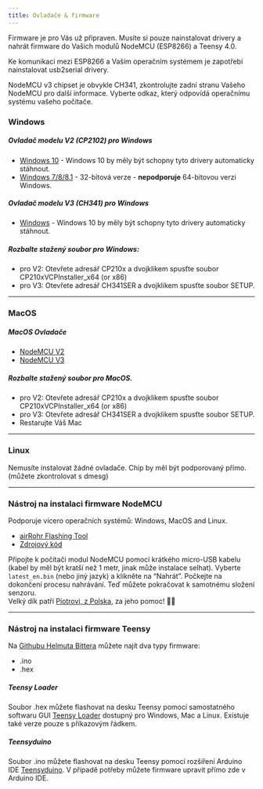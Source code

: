 ```yaml
---
title: Ovladače & firmware
---
```


Firmware je pro Vás už připraven. Musíte si pouze nainstalovat drivery a nahrát firmware do Vašich modulů NodeMCU (ESP8266) a Teensy 4.0.

Ke komunikaci mezi ESP8266 a Vaším operačním systémem je zapotřebí nainstalovat usb2serial drivery.

NodeMCU v3 chipset je obvykle CH341, zkontrolujte zadní stranu Vašeho NodeMCU pro další informace. Vyberte odkaz, který odpovídá operačnímu systému vašeho počítače.

### Windows

##### Ovladač modelu V2 (CP2102) pro Windows
* [Windows 10](https://www.silabs.com/documents/public/software/CP210x_Universal_Windows_Driver.zip) - Windows 10 by měly být schopny tyto drivery automaticky stáhnout.
* [Windows 7/8/8.1](https://www.silabs.com/documents/public/software/CP210x_Windows_Drivers.zip) - 32-bitová verze - **nepodporuje** 64-bitovou verzi Windows.

##### Ovladač modelu V3 (CH341) pro Windows
* [Windows](http://www.wch.cn/downloads/file/5.html) - Windows 10 by měly být schopny tyto drivery automaticky stáhnout.

##### Rozbalte stažený soubor pro Windows:
* pro V2: Otevřete adresář CP210x a dvojklikem spusťte soubor CP210xVCPInstaller_x64 (or x86)
* pro V3: Otevřete adresář CH341SER a dvojklikem spusťte soubor SETUP.

---

### MacOS

#####  MacOS Ovladače
* [NodeMCU V2](https://www.silabs.com/documents/public/software/Mac_OSX_VCP_Driver.zip )
* [NodeMCU V3](http://www.wch.cn/downloads/file/178.html)

#####  Rozbalte stažený soubor pro MacOS.
* pro V2: Otevřete adresář CP210x a dvojklikem spusťte soubor CP210xVCPInstaller_x64 (or x86)
* pro V3: Otevřete adresář CH341SER a dvojklikem spusťte soubor SETUP.
* Restarujte Váš Mac

---

### Linux
Nemusíte instalovat žádné ovladače. Chip by měl být podporovaný přímo. (můžete zkontrolovat s dmesg)

---
### Nástroj na instalaci firmware NodeMCU
Podporuje vícero operačních systémů: Windows, MacOS and Linux.

* [airRohr Flashing Tool](http://firmware.sensor.community/airrohr/flashing-tool/)
* [Zdrojový kód](https://github.com/opendata-stuttgart/airrohr-firmware-flasher/)

Připojte k počítači modul NodeMCU pomocí krátkého micro-USB kabelu (kabel by měl být kratší než 1 metr, jinak může instalace selhat). Vyberte `latest_en.bin`  (nebo jiný jazyk) a klikněte na “Nahrát”. Počkejte na dokončení procesu nahrávání. Teď můžete pokračovat k samotnému složení senzoru.
<br>
Velký dík patří [Piotrovi, z Polska](https://dropbox.inf.re/), za jeho pomoc! 🙋‍♂️

---
### Nástroj na instalaci firmware Teensy
Na [Githubu Helmuta Bittera](https://github.com/hbitter/DNMS/tree/master/Firmware) můžete najít dva typy firmware:
* .ino
* .hex

#####  Teensy Loader
Soubor .hex můžete flashovat na desku Teensy pomocí samostatného softwaru GUI [Teensy Loader](https://www.pjrc.com/teensy/loader.html) dostupný pro Windows, Mac a Linux.
Existuje také verze pouze s příkazovým řádkem.

#####  Teensyduino
Soubor .ino můžete flashovat na desku Teensy pomocí rozšíření Arduino IDE [Teensyduino](https://www.pjrc.com/teensy/teensyduino.html).
V případě potřeby můžete firmware upravit přímo zde v Arduino IDE.
